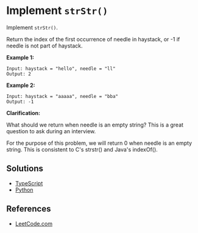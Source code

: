 # Implement `strStr()` #

Implement `strStr()`.

Return the index of the first occurrence of needle in haystack, or -1 if needle is not part of haystack.

**Example 1:**

```pseudo
Input: haystack = "hello", needle = "ll"
Output: 2
```

**Example 2:**

```pseudo
Input: haystack = "aaaaa", needle = "bba"
Output: -1
```

**Clarification:**

What should we return when needle is an empty string? This is a great question to ask during an interview.

For the purpose of this problem, we will return 0 when needle is an empty string. This is consistent to C's strstr() and Java's indexOf().

## Solutions ##

- [TypeScript](./solution-ts.ts)
- [Python](./solution-python.py)

## References ##

- [LeetCode.com](https://leetcode.com/problems/implement-strstr)
